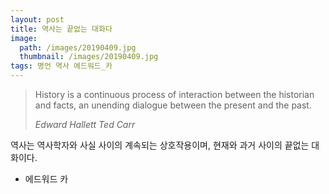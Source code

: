 ```yaml
---
layout: post
title: 역사는 끝없는 대화다
image:
  path: /images/20190409.jpg
  thumbnail: /images/20190409.jpg
tags: 명언 역사 에드워드_카
---
```


> History is a continuous process of interaction between the historian and facts, an unending dialogue between the present and the past.
> 
> <cite>Edward Hallett Ted Carr</cite>

역사는 역사학자와 사실 사이의 계속되는 상호작용이며, 현재와 과거 사이의 끝없는 대화이다.
- 에드워드 카
